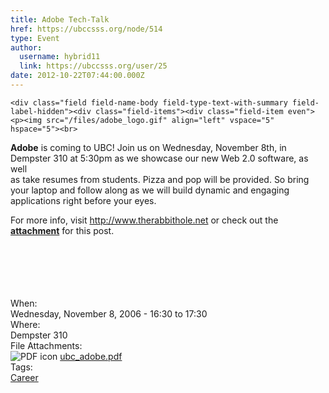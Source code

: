 ```yaml
---
title: Adobe Tech-Talk 
href: https://ubccsss.org/node/514
type: Event
author:
  username: hybrid11
  link: https://ubccsss.org/user/25
date: 2012-10-22T07:44:00.000Z
---
```



    <div class="field field-name-body field-type-text-with-summary field-label-hidden"><div class="field-items"><div class="field-item even"><p><img src="/files/adobe_logo.gif" align="left" vspace="5" hspace="5"><br>
<b>Adobe</b> is coming to UBC! Join us on Wednesday, November 8th, in<br>
Dempster 310 at 5:30pm as we showcase our new Web 2.0 software, as well<br>
 as take resumes from students. Pizza and pop will be provided. So bring<br>
 your laptop and follow along as we will build dynamic and engaging<br>
applications right before your eyes.</p>
<p>For more info, visit <a href="http://www.therabbithole.net" target="_blank">http://www.therabbithole.net</a> or check out the <b><a href="/files/ubc_adobe.pdf">attachment</a></b> for this post.<br>
<br><br>
<br><br>
<br></p>
</div></div></div><div class="field field-name-field-dates field-type-datetime field-label-above"><div class="field-label">When:&#xA0;</div><div class="field-items"><div class="field-item even"><span class="date-display-single">Wednesday, November 8, 2006 - <span class="date-display-range"><span class="date-display-start">16:30</span> to <span class="date-display-end">17:30</span></span></span></div></div></div><div class="field field-name-field-location field-type-text field-label-above"><div class="field-label">Where:&#xA0;</div><div class="field-items"><div class="field-item even">Dempster 310</div></div></div><div class="field field-name-field-file-attachments field-type-file field-label-above"><div class="field-label">File Attachments:&#xA0;</div><div class="field-items"><div class="field-item even"><span class="file"><img class="file-icon" alt="PDF icon" title="application/pdf" src="/modules/file/icons/application-pdf.png"> <a href="https://ubccsss.org/files/ubc_adobe.pdf" type="application/pdf; length=147089">ubc_adobe.pdf</a></span></div></div></div>    <footer>
    <div class="field field-name-field-tags field-type-taxonomy-term-reference field-label-above"><div class="field-label">Tags:&#xA0;</div><div class="field-items"><div class="field-item even"><a href="/career">Career</a></div></div></div>      </footer>
    
